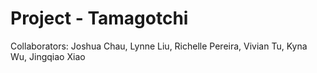 # Project - Tamagotchi

Collaborators: Joshua Chau, Lynne Liu, Richelle Pereira, Vivian Tu,
Kyna Wu, Jingqiao Xiao
